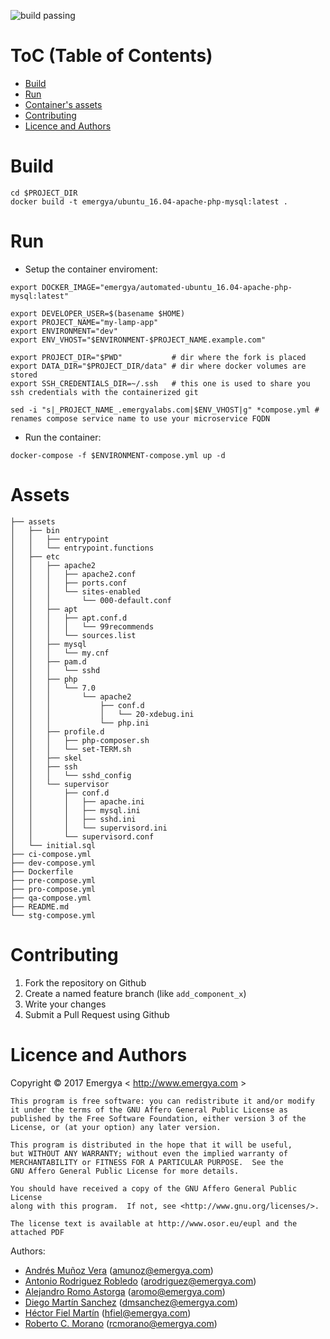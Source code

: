 ![build passing](https://img.shields.io/docker/automated/emergya/automated-ubuntu_16.04-apache-php-mysql.svg)

# ToC (Table of Contents)

   * [Build](#build)
   * [Run](#run)
   * [Container's assets](#assets)
   * [Contributing](#contributing)
   * [Licence and Authors](#licence-and-authors)

# Build

```
cd $PROJECT_DIR
docker build -t emergya/ubuntu_16.04-apache-php-mysql:latest .
```

# Run

* Setup the container enviroment:
```
export DOCKER_IMAGE="emergya/automated-ubuntu_16.04-apache-php-mysql:latest"

export DEVELOPER_USER=$(basename $HOME)
export PROJECT_NAME="my-lamp-app"
export ENVIRONMENT="dev"
export ENV_VHOST="$ENVIRONMENT-$PROJECT_NAME.example.com"

export PROJECT_DIR="$PWD"           # dir where the fork is placed
export DATA_DIR="$PROJECT_DIR/data" # dir where docker volumes are stored
export SSH_CREDENTIALS_DIR=~/.ssh   # this one is used to share you ssh credentials with the containerized git

sed -i "s|_PROJECT_NAME_.emergyalabs.com|$ENV_VHOST|g" *compose.yml # renames compose service name to use your microservice FQDN
```
* Run the container:
```
docker-compose -f $ENVIRONMENT-compose.yml up -d
```

# Assets

```
├── assets
│   ├── bin
│   │   ├── entrypoint
│   │   └── entrypoint.functions
│   ├── etc
│   │   ├── apache2
│   │   │   ├── apache2.conf
│   │   │   ├── ports.conf
│   │   │   └── sites-enabled
│   │   │       └── 000-default.conf
│   │   ├── apt
│   │   │   ├── apt.conf.d
│   │   │   │   └── 99recommends
│   │   │   └── sources.list
│   │   ├── mysql
│   │   │   └── my.cnf
│   │   ├── pam.d
│   │   │   └── sshd
│   │   ├── php
│   │   │   └── 7.0
│   │   │       └── apache2
│   │   │           ├── conf.d
│   │   │           │   └── 20-xdebug.ini
│   │   │           └── php.ini
│   │   ├── profile.d
│   │   │   ├── php-composer.sh
│   │   │   └── set-TERM.sh
│   │   ├── skel
│   │   ├── ssh
│   │   │   └── sshd_config
│   │   └── supervisor
│   │       ├── conf.d
│   │       │   ├── apache.ini
│   │       │   ├── mysql.ini
│   │       │   ├── sshd.ini
│   │       │   └── supervisord.ini
│   │       └── supervisord.conf
│   └── initial.sql
├── ci-compose.yml
├── dev-compose.yml
├── Dockerfile
├── pre-compose.yml
├── pro-compose.yml
├── qa-compose.yml
├── README.md
└── stg-compose.yml
```

# Contributing

1.  Fork the repository on Github
2.  Create a named feature branch (like `add_component_x`)
3.  Write your changes
4.  Submit a Pull Request using Github

# Licence and Authors

Copyright © 2017 Emergya < http://www.emergya.com >

    This program is free software: you can redistribute it and/or modify
    it under the terms of the GNU Affero General Public License as
    published by the Free Software Foundation, either version 3 of the
    License, or (at your option) any later version.

    This program is distributed in the hope that it will be useful,
    but WITHOUT ANY WARRANTY; without even the implied warranty of
    MERCHANTABILITY or FITNESS FOR A PARTICULAR PURPOSE.  See the
    GNU Affero General Public License for more details.

    You should have received a copy of the GNU Affero General Public License
    along with this program.  If not, see <http://www.gnu.org/licenses/>.

    The license text is available at http://www.osor.eu/eupl and the attached PDF

Authors:
* [Andrés Muñoz Vera](https://github.com/pellejador) (<amunoz@emergya.com>)
* [Antonio Rodriguez Robledo](https://github.com/yocreoquesi) (<arodriguez@emergya.com>)
* [Alejandro Romo Astorga](https://github.com/aromo) (<aromo@emergya.com>)
* [Diego Martín Sanchez](https://github.com/dmsgago) (<dmsanchez@emergya.com>)
* [Héctor Fiel Martín](https://github.com/hfiel) (<hfiel@emergya.com>)
* [Roberto C. Morano](https://github.com/rcmorano) (<rcmorano@emergya.com>)
